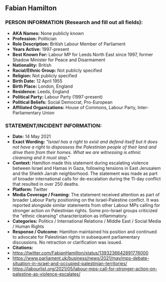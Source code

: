 ## Fabian Hamilton

### PERSON INFORMATION (Research and fill out all fields):
- **AKA Names:** None publicly known
- **Profession:** Politician
- **Role Description:** British Labour Member of Parliament
- **Years Active:** 1997-present
- **Best Known For:** Labour MP for Leeds North East since 1997, former Shadow Minister for Peace and Disarmament
- **Nationality:** British
- **Racial/Ethnic Group:** Not publicly specified
- **Religion:** Not publicly specified
- **Birth Date:** 12 April 1955
- **Birth Place:** London, England
- **Residence:** Leeds, England
- **Political Party:** Labour Party (1997-present)
- **Political Beliefs:** Social Democrat, Pro-European
- **Affiliated Organizations:** House of Commons, Labour Party, Inter-Parliamentary Union

### STATEMENT/INCIDENT INFORMATION:
- **Date:** 14 May 2021
- **Exact Wording:** *"Israel has a right to exist and defend itself but it does not have a right to dispossess the Palestinian people of their land and drive them from their homes. What we are witnessing is ethnic cleansing and it must stop."*
- **Context:** Hamilton made this statement during escalating violence between Israel and Hamas in Gaza, following tensions in East Jerusalem and the Sheikh Jarrah neighborhood. The statement was made as part of broader international calls for de-escalation during the 11-day conflict that resulted in over 250 deaths.
- **Platform:** Twitter
- **Media Coverage / Framing:** The statement received attention as part of broader Labour Party positioning on the Israel-Palestine conflict. It was reported alongside similar statements from other Labour MPs calling for stronger action on Palestinian rights. Some pro-Israel groups criticized the "ethnic cleansing" characterization as inflammatory.
- **Categories:** Politics / International Relations / Middle East / Social Media / Human Rights
- **Response / Outcome:** Hamilton maintained his position and continued to advocate for Palestinian rights in subsequent parliamentary discussions. No retraction or clarification was issued.
- **Citations:** 
- https://twitter.com/FabianHamilton/status/1393236642891776000
- https://www.parliament.uk/business/news/2021/may/mps-debate-situation-in-israel-and-occupied-palestinian-territories/
- https://labourlist.org/2021/05/labour-mps-call-for-stronger-action-on-palestine-as-violence-escalates/